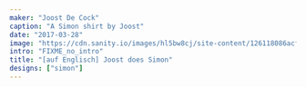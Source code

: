 ```yaml
---
maker: "Joost De Cock"
caption: "A Simon shirt by Joost"
date: "2017-03-28"
image: "https://cdn.sanity.io/images/hl5bw8cj/site-content/126118086acff3eb0102a5defaa8ef47977a23c0-2048x1365.jpg"
intro: "FIXME_no_intro"
title: "[auf Englisch] Joost does Simon"
designs: ["simon"]
---
```




